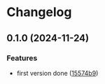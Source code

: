 # Changelog

## 0.1.0 (2024-11-24)


### Features

* first version done ([15574b9](https://github.com/everyx/node-email-verifier/commit/15574b9ded4f0fee3943b0874e65c0c287b2efac))
